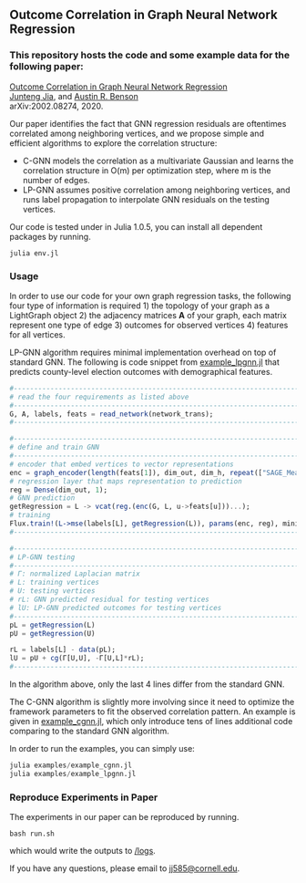 ## Outcome Correlation in Graph Neural Network Regression

### This repository hosts the code and some example data for the following paper:  
[Outcome Correlation in Graph Neural Network Regression](https://arxiv.org/abs/2002.08274)  
[Junteng Jia](https://000justin000.github.io/), and [Austin R. Benson](https://www.cs.cornell.edu/~arb/)  
arXiv:2002.08274, 2020.

Our paper identifies the fact that GNN regression residuals are oftentimes correlated among neighboring vertices, and we propose simple and efficient algorithms to explore the correlation structure:
- C-GNN models the correlation as a multivariate Gaussian and learns the correlation structure in O(m) per optimization step, where m is the number of edges.
- LP-GNN assumes positive correlation among neighboring vertices, and runs label propagation to interpolate GNN residuals on the testing vertices.

Our code is tested under in Julia 1.0.5, you can install all dependent packages by running.
```
julia env.jl
```

### Usage
In order to use our code for your own graph regression tasks, the following four type of information is required 1) the topology of your graph as a LightGraph object 2) the adjacency matrices **A** of your graph, each matrix represent one type of edge 3) outcomes for observed vertices 4) features for all vertices.

LP-GNN algorithm requires minimal implementation overhead on top of standard GNN. The following is code snippet from [example_lpgnn.jl](examples/example_lpgnn.jl) that predicts county-level election outcomes with demographical features.
```julia
#---------------------------------------------------------------------------------------------
# read the four requirements as listed above
#---------------------------------------------------------------------------------------------
G, A, labels, feats = read_network(network_trans);
#---------------------------------------------------------------------------------------------

#---------------------------------------------------------------------------------------------
# define and train GNN
#---------------------------------------------------------------------------------------------
# encoder that embed vertices to vector representations
enc = graph_encoder(length(feats[1]), dim_out, dim_h, repeat(["SAGE_Mean"], 2); σ=relu);
# regression layer that maps representation to prediction
reg = Dense(dim_out, 1); 
# GNN prediction 
getRegression = L -> vcat(reg.(enc(G, L, u->feats[u]))...);
# training
Flux.train!(L->mse(labels[L], getRegression(L)), params(enc, reg), mini_batches, ADAM(0.001));
#---------------------------------------------------------------------------------------------

#---------------------------------------------------------------------------------------------
# LP-GNN testing
#---------------------------------------------------------------------------------------------
# Γ: normalized Laplacian matrix
# L: training vertices
# U: testing vertices
# rL: GNN predicted residual for testing vertices
# lU: LP-GNN predicted outcomes for testing vertices
#---------------------------------------------------------------------------------------------
pL = getRegression(L)
pU = getRegression(U)

rL = labels[L] - data(pL);
lU = pU + cg(Γ[U,U], -Γ[U,L]*rL);
#---------------------------------------------------------------------------------------------
```
In the algorithm above, only the last 4 lines differ from the standard GNN.

The C-GNN algorithm is slightly more involving since it need to optimize the framework parameters to fit the observed correlation pattern. An example is given in [example_cgnn.jl](examples/example_cgnn.jl), which only introduce tens of lines additional code comparing to the standard GNN algorithm.

In order to run the examples, you can simply use:
```julia
julia examples/example_cgnn.jl
julia examples/example_lpgnn.jl
```


### Reproduce Experiments in Paper
The experiments in our paper can be reproduced by running.
```
bash run.sh
```
which would write the outputs to [/logs](/logs).

If you have any questions, please email to [jj585@cornell.edu](mailto:jj585@cornell.edu).
